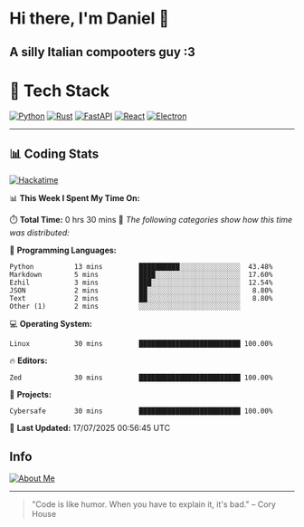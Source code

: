 # Hi there, I'm Daniel 👋

## A silly Italian compooters guy :3

# 🚀 Tech Stack

[![Python](https://img.shields.io/badge/Python-3.13%2B-blue?style=for-the-badge&logo=python&logoColor=white)](https://www.python.org/)
[![Rust](https://img.shields.io/badge/Rust-1.87%2B-black?style=for-the-badge&logo=rust&logoColor=white)](https://www.rust-lang.org/)
[![FastAPI](https://img.shields.io/badge/FastAPI-0.110.0%2B-green?style=for-the-badge&logo=fastapi&logoColor=white)](https://fastapi.tiangolo.com/)
[![React](https://img.shields.io/badge/React-19.1.0%2B-blue?style=for-the-badge&logo=react&logoColor=white)](https://react.dev/)
[![Electron](https://img.shields.io/badge/Electron-36.2.0%2B-dark?style=for-the-badge&logo=electron&logoColor=white)](https://www.electronjs.org/)

---

## 📊 Coding Stats

[![Hackatime](https://img.shields.io/badge/Hackatime-Hack%20Club-orange?style=for-the-badge&logo=wakatime&logoColor=white)](https://hackatime.hackclub.com)

<!--START_SECTION:waka-->
📊 **This Week I Spent My Time On:**

⏱️ **Total Time:** 0 hrs 30 mins
📝 *The following categories show how this time was distributed:*

💬 **Programming Languages:**
```text
Python          13 mins         ██████████░░░░░░░░░░░░░░░  43.48%
Markdown        5 mins          ████░░░░░░░░░░░░░░░░░░░░░  17.60%
Ezhil           3 mins          ███░░░░░░░░░░░░░░░░░░░░░░  12.54%
JSON            2 mins          ██░░░░░░░░░░░░░░░░░░░░░░░   8.80%
Text            2 mins          ██░░░░░░░░░░░░░░░░░░░░░░░   8.80%
Other (1)       2 mins          ░░░░░░░░░░░░░░░░░░░░░░░░░
```

💻 **Operating System:**
```text
Linux           30 mins         █████████████████████████ 100.00%
```

🔥 **Editors:**
```text
Zed             30 mins         █████████████████████████ 100.00%
```

📁 **Projects:**
```text
Cybersafe       30 mins         █████████████████████████ 100.00%
```

📅 **Last Updated:** 17/07/2025 00:56:45 UTC

<!--END_SECTION:waka-->


## Info
[![About Me](https://img.shields.io/badge/About--Me-black?style=for-the-badge&logo=numpy&logoColor=white)](https://danielscos.github.io/about_me)

---

> "Code is like humor. When you have to explain it, it's bad." – Cory House
